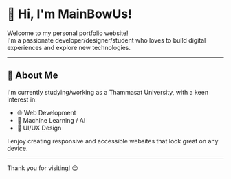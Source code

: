 # 👋 Hi, I'm MainBowUs!

Welcome to my personal portfolio website!  
I'm a passionate developer/designer/student who loves to build digital experiences and explore new technologies.

---

## 🚀 About Me

I'm currently studying/working as a Thammasat University, with a keen interest in:
- 🌐 Web Development
- 🤖 Machine Learning / AI
- 🎨 UI/UX Design

I enjoy creating responsive and accessible websites that look great on any device.

---

Thank you for visiting! 😊
